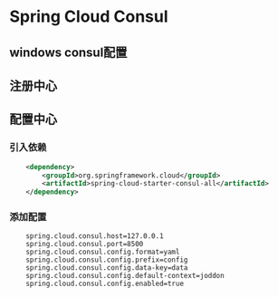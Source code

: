 # Spring Cloud Consul

## windows consul配置



## 注册中心

## 配置中心
### 引入依赖
~~~xml
    <dependency>
        <groupId>org.springframework.cloud</groupId>
        <artifactId>spring-cloud-starter-consul-all</artifactId>
    </dependency>
~~~
### 添加配置
~~~properties
    spring.cloud.consul.host=127.0.0.1
    spring.cloud.consul.port=8500
    spring.cloud.consul.config.format=yaml
    spring.cloud.consul.config.prefix=config
    spring.cloud.consul.config.data-key=data
    spring.cloud.consul.config.default-context=joddon
    spring.cloud.consul.config.enabled=true
~~~
### 
